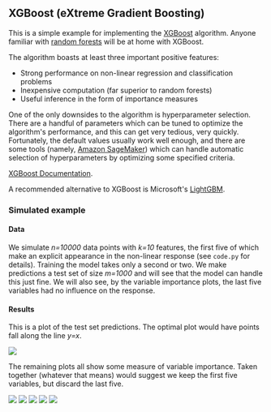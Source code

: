 ## XGBoost (eXtreme Gradient Boosting)

This is a simple example for implementing the [XGBoost](https://en.wikipedia.org/wiki/XGBoost) algorithm.
Anyone familiar with [random forests](https://en.wikipedia.org/wiki/Random_forest) will be at home with XGBoost.

The algorithm boasts at least three important positive features:
- Strong performance on non-linear regression and classification problems
- Inexpensive computation (far superior to random forests)
- Useful inference in the form of importance measures

One of the only downsides to the algorithm is hyperparameter selection.
There are a handful of parameters which can be tuned to optimize the algorithm's performance, and this can get very tedious, very quickly.
Fortunately, the default values usually work well enough, and there are some tools (namely, [Amazon SageMaker](https://aws.amazon.com/sagemaker/)) which can handle automatic selection of hyperparameters by optimizing some specified criteria.

[XGBoost Documentation](https://xgboost.readthedocs.io/en/latest/).

A recommended alternative to XGBoost is Microsoft's [LightGBM](https://github.com/Microsoft/LightGBM).

### Simulated example

#### Data

We simulate *n=10000* data points with *k=10* features, the first five of which make an explicit appearance in the non-linear response (see `code.py` for details).
Training the model takes only a second or two.
We make predictions a test set of size *m=1000* and will see that the model can handle this just fine.
We will also see, by the variable importance plots, the last five variables had no influence on the response.

#### Results

This is a plot of the test set predictions.
The optimal plot would have points fall along the line *y=x*.

![](figs/fitted.png)

The remaining plots all show some measure of variable importance.
Taken together (whatever that means) would suggest we keep the first five variables, but discard the last five.

![](figs/weight.png)
![](figs/gain.png)
![](figs/cover.png)
![](figs/total_gain.png)
![](figs/total_cover.png)
